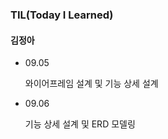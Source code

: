 ### TIL(Today I Learned)

#### 김정아

- 09.05 

  와이어프레임 설계 및 기능 상세 설계 
  
- 09.06

  기능 상세 설계 및 ERD 모델링